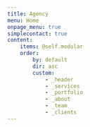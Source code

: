 ```yaml
---
title: Agency
menu: Home
onpage_menu: true
simplecontact: true
content:
    items: @self.modular
    order:
        by: default
        dir: asc
        custom:
            - _header
            - _services
            - _portfolio
            - _about
            - _team
            - _clients
---
```



